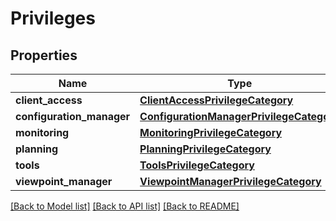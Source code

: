 # Privileges

## Properties
Name | Type | Description | Notes
------------ | ------------- | ------------- | -------------
**client_access** | [**ClientAccessPrivilegeCategory**](ClientAccessPrivilegeCategory.md) |  | [optional] 
**configuration_manager** | [**ConfigurationManagerPrivilegeCategory**](ConfigurationManagerPrivilegeCategory.md) |  | [optional] 
**monitoring** | [**MonitoringPrivilegeCategory**](MonitoringPrivilegeCategory.md) |  | [optional] 
**planning** | [**PlanningPrivilegeCategory**](PlanningPrivilegeCategory.md) |  | [optional] 
**tools** | [**ToolsPrivilegeCategory**](ToolsPrivilegeCategory.md) |  | [optional] 
**viewpoint_manager** | [**ViewpointManagerPrivilegeCategory**](ViewpointManagerPrivilegeCategory.md) |  | [optional] 

[[Back to Model list]](../README.md#documentation-for-models) [[Back to API list]](../README.md#documentation-for-api-endpoints) [[Back to README]](../README.md)

